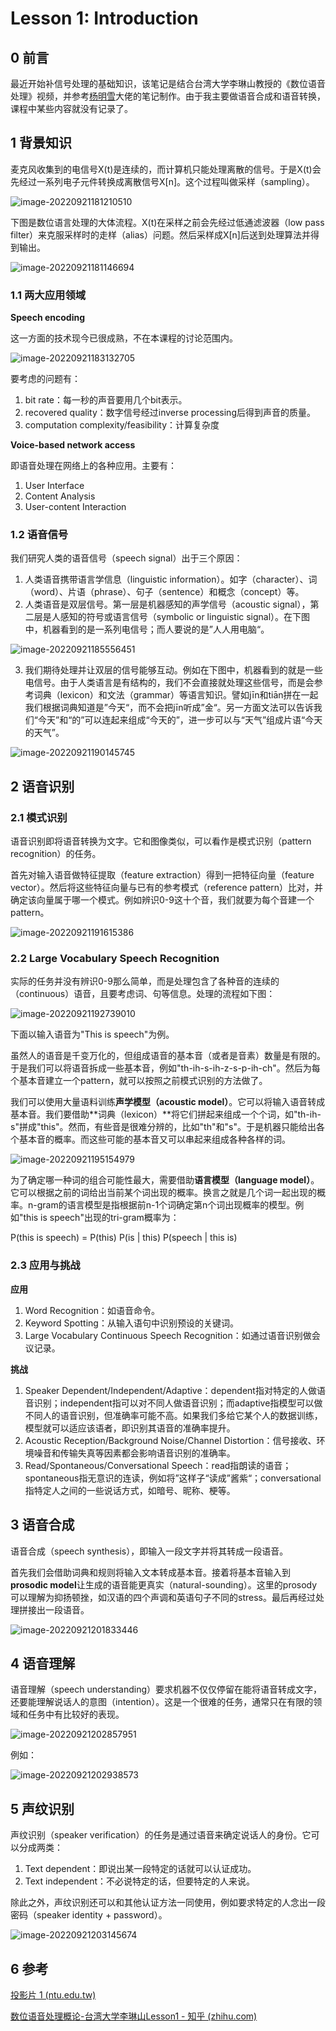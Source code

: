 # Lesson 1: Introduction

## 0 前言

最近开始补信号处理的基础知识，该笔记是结合台湾大学李琳山教授的《数位语音处理》视频，并参考[杨明雪](https://www.zhihu.com/people/littlexue-xue-91)大佬的笔记制作。由于我主要做语音合成和语音转换，课程中某些内容就没有记录了。



## 1 背景知识

麦克风收集到的电信号X(t)是连续的，而计算机只能处理离散的信号。于是X(t)会先经过一系列电子元件转换成离散信号X[n]。这个过程叫做采样（sampling）。

![image-20220921181210510](assets/image-20220921181210510.png)

下图是数位语言处理的大体流程。X(t)在采样之前会先经过低通滤波器（low pass filter）来克服采样时的走样（alias）问题。然后采样成X[n]后送到处理算法并得到输出。

![image-20220921181146694](assets/image-20220921181146694.png)



### 1.1 两大应用领域

**Speech encoding**

这一方面的技术现今已很成熟，不在本课程的讨论范围内。

![image-20220921183132705](assets/image-20220921183132705.png)

要考虑的问题有：

1. bit rate：每一秒的声音要用几个bit表示。
2. recovered quality：数字信号经过inverse processing后得到声音的质量。
3. computation complexity/feasibility：计算复杂度



**Voice-based network access**

即语音处理在网络上的各种应用。主要有：

1. User Interface
2. Content Analysis
3. User-content Interaction



### 1.2 语音信号

我们研究人类的语音信号（speech signal）出于三个原因：

1. 人类语音携带语言学信息（linguistic information）。如字（character）、词（word）、片语（phrase）、句子（sentence）和概念（concept）等。
2. 人类语音是双层信号。第一层是机器感知的声学信号（acoustic signal），第二层是人感知的符号或语言信号（symbolic or linguistic signal）。在下图中，机器看到的是一系列电信号；而人要说的是”人人用电脑“。

![image-20220921185556451](assets/image-20220921185556451.png)

3. 我们期待处理并让双层的信号能够互动。例如在下图中，机器看到的就是一些电信号。由于人类语言是有结构的，我们不会直接就处理这些信号，而是会参考词典（lexicon）和文法（grammar）等语言知识。譬如jīn和tiān拼在一起我们根据词典知道是”今天“，而不会把jīn听成”金“。另一方面文法可以告诉我们“今天”和“的”可以连起来组成“今天的”，进一步可以与“天气”组成片语“今天的天气”。

![image-20220921190145745](assets/image-20220921190145745.png)



## 2 语音识别

### 2.1 模式识别

语音识别即将语音转换为文字。它和图像类似，可以看作是模式识别（pattern recognition）的任务。

首先对输入语音做特征提取（feature extraction）得到一把特征向量（feature vector）。然后将这些特征向量与已有的参考模式（reference pattern）比对，并确定该向量属于哪一个模式。例如辨识0-9这十个音，我们就要为每个音建一个pattern。

![image-20220921191615386](assets/image-20220921191615386.png)



### 2.2 Large Vocabulary Speech Recognition

实际的任务并没有辨识0-9那么简单，而是处理包含了各种音的连续的（continuous）语音，且要考虑词、句等信息。处理的流程如下图：

![image-20220921192739010](assets/image-20220921192739010.png)

下面以输入语音为"This is speech"为例。

虽然人的语音是千变万化的，但组成语音的基本音（或者是音素）数量是有限的。于是我们可以将语音拆成一些基本音，例如"th-ih-s-ih-z-s-p-ih-ch"。然后为每个基本音建立一个pattern，就可以按照之前模式识别的方法做了。

我们可以使用大量语料训练**声学模型（acoustic model）**。它可以将输入语音转成基本音。我们要借助**词典（lexicon）**将它们拼起来组成一个个词，如"th-ih-s"拼成"this"。然而，有些音是很难分辨的，比如"th"和"s"。于是机器只能给出各个基本音的概率。而这些可能的基本音又可以串起来组成各种各样的词。

![image-20220921195154979](assets/image-20220921195154979.png)

为了确定哪一种词的组合可能性最大，需要借助**语言模型（language model）**。它可以根据之前的词给出当前某个词出现的概率。换言之就是几个词一起出现的概率。n-gram的语言模型是指根据前n-1个词确定第n个词出现概率的模型。例如"this is speech"出现的tri-gram概率为：

P(this is speech) = P(this) P(is | this) P(speech | this is)



### 2.3 应用与挑战

**应用**

1. Word Recognition：如语音命令。
2. Keyword Spotting：从输入语句中识别预设的关键词。
3. Large Vocabulary Continuous Speech Recognition：如通过语音识别做会议记录。



**挑战**

1. Speaker Dependent/Independent/Adaptive：dependent指对特定的人做语音识别；independent指可以对不同人做语音识别；而adaptive指模型可以做不同人的语音识别，但准确率可能不高。如果我们多给它某个人的数据训练，模型就可以适应该语者，即识别其语音的准确率提升。
2. Acoustic Reception/Background Noise/Channel Distortion：信号接收、环境噪音和传输失真等因素都会影响语音识别的准确率。
3. Read/Spontaneous/Conversational Speech：read指朗读的语音；spontaneous指无意识的连读，例如将”这样子“读成”酱紫“；conversational指特定人之间的一些说话方式，如暗号、昵称、梗等。



## 3 语音合成

语音合成（speech synthesis），即输入一段文字并将其转成一段语音。

首先我们会借助词典和规则将输入文本转成基本音。接着将基本音输入到**prosodic model**让生成的语音能更真实（natural-sounding）。这里的prosody可以理解为抑扬顿挫，如汉语的四个声调和英语句子不同的stress。最后再经过处理拼接出一段语音。

![image-20220921201833446](assets/image-20220921201833446.png)



## 4 语音理解

语音理解（speech understanding）要求机器不仅仅停留在能将语音转成文字，还要能理解说话人的意图（intention）。这是一个很难的任务，通常只在有限的领域和任务中有比较好的表现。

![image-20220921202857951](assets/image-20220921202857951.png)

例如：

![image-20220921202938573](assets/image-20220921202938573.png)



## 5 声纹识别

声纹识别（speaker verification）的任务是通过语音来确定说话人的身份。它可以分成两类：

1. Text dependent：即说出某一段特定的话就可以认证成功。
2. Text independent：不必说特定的话，但要特定的人来说。

除此之外，声纹识别还可以和其他认证方法一同使用，例如要求特定的人念出一段密码（speaker identity + password）。

![image-20220921203145674](assets/image-20220921203145674.png)



## 6 参考

[投影片 1 (ntu.edu.tw)](http://speech.ee.ntu.edu.tw/DSP2019Spring/Videos/20190220_1/index.html)

[数位语音处理概论-台湾大学李琳山Lesson1 - 知乎 (zhihu.com)](https://zhuanlan.zhihu.com/p/64924318)






